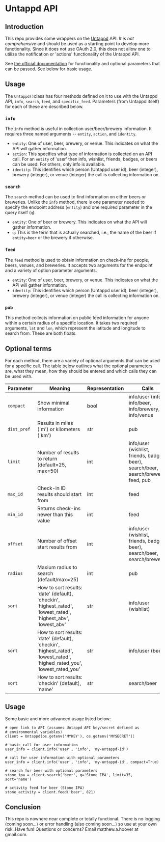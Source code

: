 # Untappd API

## Introduction
This repo provides some wrappers on the [Untappd](http://untappd.com) API. *It is not comprehensive* and should be used as a starting point to develop more functionality. Since it does not use OAuth 2.0, this does not allow one to utilize the notification or 'actions' functionality of the Untappd API.

See [the official documentation](https://untappd.com/api/docs) for functionality and optional parameters that can be passed. See below for basic usage.

## Usage
The `Untappd()`class has four methods defined on it to use with the Untappd API, `info`, `search`, `feed`, and `specific_feed`. Parameters (from Untappd itself) for each of these are described below.

### `info`
The `info` method is useful in collection user/beer/brewery information. It requires three named arguments -- `entity`, `action`, and `identity`.

* `entity`: One of user, beer, brewery, or venue. This indicates on what the API will gather information.
* `action`: This specifies what type of information is collected on an API call. For an `entity` of 'user' then info, wishlist, friends, badges, or beers can be used. For others, only info is available.
* `identity`: This identifies which person (Untappd user id), beer (integer), brewery (integer), or venue (integer) the call is collecting information on.

### `search`
The `search` method can be used to find information on either beers or breweries. Unlike the `info` method, there is one parameter needed to specify the endpoint address (`entity`) and one required parameter in the query itself (`q`).

* `entity`: One of beer or brewery. This indicates on what the API will gather information.
* `q`: This is the term that is actually searched, i.e., the name of the beer if `entity=beer` or the brewery if otherwise.

### `feed`
The `feed` method is used to obtain information on check-ins for people, beers, venues, and breweries. It accepts two arguments for the endpoint and a variety of option parameter arguments.

* `entity`: One of user, beer, brewery, or venue. This indicates on what the API will gather information.
* `identity`: This identifies which person (Untappd user id), beer (integer), brewery (integer), or venue (integer) the call is collecting information on.

### `pub`
This method collects information on public feed information for anyone within a certain radius of a specific location. It takes two required arguments, `lat` and `lon`, which represent the latitude and longitude to search from. These are both floats.

## Optional terms
For each method, there are a variety of optional arguments that can be used for a specific call. The table below outlines what the optional parameters are, what they mean, how they should be entered and which calls they can be used with.

| Parameter | Meaning | Representation | Calls |
| --- | --- | --- | --- |
| `compact` | Show minimal information | bool | info/user (info), info/beer, info/brewery, info/venue |
| `dist_pref` | Results in miles ('m') or kilometers ('km') | str | pub |
| `limit` | Number of results to return (default=25, max=50) | int | info/user (wishlist, friends, badges, beer), search/beer, search/brewery, feed, pub |
| `max_id` | Check-in ID results should start from | int | feed |
| `min_id` | Returns check-ins newer than this value | int | feed |
| `offset` | Number of offset start results from | int | info/user (wishlist, friends, badges, beer), search/beer, search/brewery |
| `radius` | Maxium radius to search (default/max=25) | int | pub |
| `sort` | How to sort results: 'date' (default), 'checkin', 'highest_rated', 'lowest_rated', 'highest_abv', 'lowest_abv' | str | info/user (wishlist) |
| `sort` | How to sort results: 'date' (default), 'checkin', 'highest_rated', 'lowest_rated', 'highed_rated_you', 'lowest_rated_you' | str | info/user (beer) |
| `sort` | How to sort results: 'checkin' (default), 'name' | str | search/beer |

## Usage
Some basic and more advanced usage listed below:
```
# open link to API (assumes Untappd API key/secret defined as
# environmental variables)
client = Untappd(os.getenv('MYKEY'), os.getenv('MYSECRET'))

# basic call for user information
user_info = client.info('user', 'info', 'my-untappd-id')

# call for user information with optional parameters
user_info = client.info('user', 'info', 'my-untappd-id', compact=True)

# search for beer with optional parameters
stone_ipa = client.search('beer', q='Stone IPA', limit=35, sort='name')

# activity feed for beer (Stone IPA)
stone_activity = client.feed('beer', 821)
```

## Conclusion
This repo is nowhere near complete or totally functional. There is no logging (coming soon...) or error handling (also coming soon...) so use at your own risk. Have fun! Questions or concerns? Email matthew.a.hoover at gmail.com.
